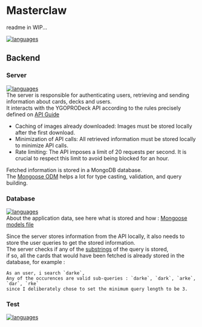 # Masterclaw

readme in WIP...

[![languages](https://skillicons.dev/icons?i=express,mysql,vite,sass,ts,react,mui,nodejs,mongo,js,jest,npm)](https://skillicons.dev)

## Backend

### Server

[![languages](https://skillicons.dev/icons?i=nodejs,express)](https://skillicons.dev)  
The server is responsible for authenticating users, retrieving and sending information about cards, decks and users.  
It interacts with the YGOPRODeck API according to the rules precisely defined on [API Guide](https://ygoprodeck.com/api-guide/)

- Caching of images already downloaded: Images must be stored locally after the first download.
- Minimization of API calls: All retrieved information must be stored locally to minimize API calls.
- Rate limiting: The API imposes a limit of 20 requests per second. It is crucial to respect this limit to avoid being blocked for an hour.

Fetched information is stored in a MongoDB database.  
The [Mongoose ODM](https://mongoosejs.com/) helps a lot for type casting, validation, and query building.

### Database

[![languages](https://skillicons.dev/icons?i=mongo)](https://skillicons.dev)  
About the application data, see here what is stored and how : [Mongoose models file](./backend/server/mongo/schemas.js)

Since the server stores information from the API locally, it also needs to store the user queries to get the stored information.  
The server checks if any of the [substrings](https://en.wikipedia.org/wiki/Substring) of the query is stored,  
if so, all the cards that would have been fetched is already stored in the database, for example :

```plaintext
As an user, i search `darke`,  
Any of the occurences are valid sub-queries : `darke`, `dark`, `arke`, `dar`, `rke`  
since I deliberately chose to set the minimum query length to be 3.
```

### Test

[![languages](https://skillicons.dev/icons?i=jest,js)](https://skillicons.dev)
